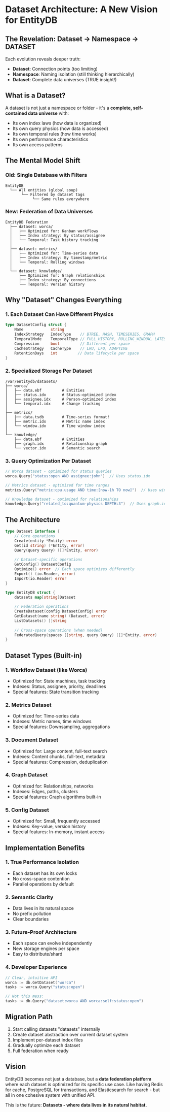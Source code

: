 # Dataset Architecture: A New Vision for EntityDB

## The Revelation: Dataset → Namespace → DATASET

Each evolution reveals deeper truth:
- **Dataset**: Connection points (too limiting)
- **Namespace**: Naming isolation (still thinking hierarchically)  
- **Dataset**: Complete data universes (TRUE insight!)

## What is a Dataset?

A dataset is not just a namespace or folder - it's a **complete, self-contained data universe** with:
- Its own index laws (how data is organized)
- Its own query physics (how data is accessed)
- Its own temporal rules (how time works)
- Its own performance characteristics
- Its own access patterns

## The Mental Model Shift

### Old: Single Database with Filters
```
EntityDB
  └── All entities (global soup)
       └── Filtered by dataset tags
            └── Same rules everywhere
```

### New: Federation of Data Universes
```
EntityDB Federation
  ├── dataset: worca/
  │   ├── Optimized for: Kanban workflows
  │   ├── Index strategy: By status/assignee
  │   └── Temporal: Task history tracking
  │
  ├── dataset: metrics/
  │   ├── Optimized for: Time-series data
  │   ├── Index strategy: By timestamp/metric
  │   └── Temporal: Rolling windows
  │
  └── dataset: knowledge/
      ├── Optimized for: Graph relationships
      ├── Index strategy: By connections
      └── Temporal: Version history
```

## Why "Dataset" Changes Everything

### 1. Each Dataset Can Have Different Physics
```go
type DatasetConfig struct {
    Name            string
    IndexStrategy   IndexType    // BTREE, HASH, TIMESERIES, GRAPH
    TemporalMode    TemporalType // FULL_HISTORY, ROLLING_WINDOW, LATEST_ONLY
    Compression     bool         // Different per space
    CacheStrategy   CacheType    // LRU, LFU, ADAPTIVE
    RetentionDays   int         // Data lifecycle per space
}
```

### 2. Specialized Storage Per Dataset
```
/var/entitydb/datasets/
├── worca/
│   ├── data.ebf         # Entities
│   ├── status.idx       # Status-optimized index
│   ├── assignee.idx     # Person-optimized index
│   └── temporal.idx     # Change tracking
│
├── metrics/
│   ├── data.tsdb        # Time-series format!
│   ├── metric.idx       # Metric name index
│   └── window.idx       # Time window index
│
└── knowledge/
    ├── data.ebf         # Entities
    ├── graph.idx        # Relationship graph
    └── vector.idx       # Semantic search
```

### 3. Query Optimization Per Dataset

```go
// Worca dataset - optimized for status queries
worca.Query("status:open AND assignee:john")  // Uses status.idx

// Metrics dataset - optimized for time ranges  
metrics.Query("metric:cpu.usage AND time:[now-1h TO now]")  // Uses window.idx

// Knowledge dataset - optimized for relationships
knowledge.Query("related_to:quantum-physics DEPTH:3")  // Uses graph.idx
```

## The Architecture

```go
type Dataset interface {
    // Core operations
    Create(entity *Entity) error
    Get(id string) (*Entity, error)
    Query(query Query) ([]*Entity, error)
    
    // Dataset-specific operations
    GetConfig() DatasetConfig
    Optimize() error  // Each space optimizes differently
    Export() (io.Reader, error)
    Import(io.Reader) error
}

type EntityDB struct {
    datasets map[string]Dataset
    
    // Federation operations
    CreateDataset(config DatasetConfig) error
    GetDataset(name string) (Dataset, error)
    ListDatasets() []string
    
    // Cross-space operations (when needed)
    FederatedQuery(spaces []string, query Query) ([]*Entity, error)
}
```

## Dataset Types (Built-in)

### 1. Workflow Dataset (like Worca)
- Optimized for: State machines, task tracking
- Indexes: Status, assignee, priority, deadlines
- Special features: State transition tracking

### 2. Metrics Dataset  
- Optimized for: Time-series data
- Indexes: Metric names, time windows
- Special features: Downsampling, aggregations

### 3. Document Dataset
- Optimized for: Large content, full-text search
- Indexes: Content chunks, full-text, metadata
- Special features: Compression, deduplication

### 4. Graph Dataset
- Optimized for: Relationships, networks
- Indexes: Edges, paths, clusters
- Special features: Graph algorithms built-in

### 5. Config Dataset
- Optimized for: Small, frequently accessed
- Indexes: Key-value, version history
- Special features: In-memory, instant access

## Implementation Benefits

### 1. True Performance Isolation
- Each dataset has its own locks
- No cross-space contention
- Parallel operations by default

### 2. Semantic Clarity
- Data lives in its natural space
- No prefix pollution
- Clear boundaries

### 3. Future-Proof Architecture
- Each space can evolve independently
- New storage engines per space
- Easy to distribute/shard

### 4. Developer Experience
```go
// Clear, intuitive API
worca := db.GetDataset("worca")
tasks := worca.Query("status:open")

// Not this mess:
tasks := db.Query("dataset:worca AND worca:self:status:open")
```

## Migration Path

1. Start calling datasets "datasets" internally
2. Create dataset abstraction over current dataset system
3. Implement per-dataset index files
4. Gradually optimize each dataset
5. Full federation when ready

## Vision

EntityDB becomes not just a database, but a **data federation platform** where each dataset is optimized for its specific use case. Like having Redis for cache, PostgreSQL for transactions, and Elasticsearch for search - but all in one cohesive system with unified API.

This is the future: **Datasets - where data lives in its natural habitat.**